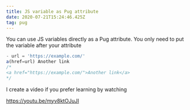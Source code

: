 ```yaml
---
title: JS variable as Pug attribute
date: 2020-07-21T15:24:46.425Z
tag: pug
---
```


You can use JS variables directly as a Pug attribute. You only need to put the variable after your attribute

```javascript
- url = 'https://example.com/'
a(href=url) Another link
/*
<a href="https://example.com/">Another link</a>
*/
```

I create a video if you prefer learning by watching

https://youtu.be/myv8ktOJuJI
